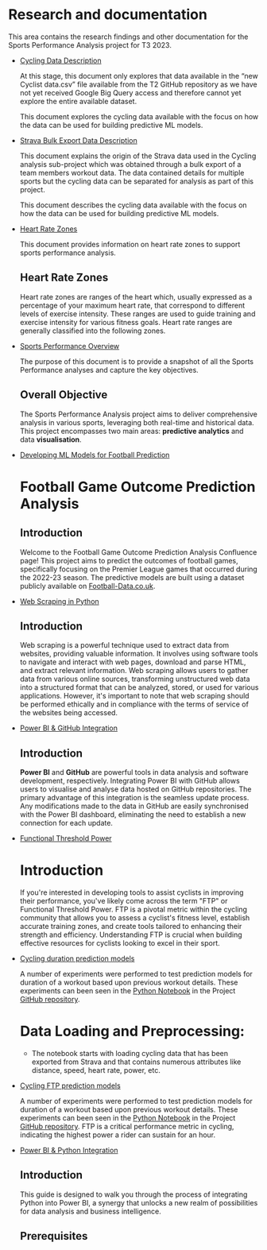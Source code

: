 # Research and documentation

This area contains the research findings and other documentation for the Sports Performance Analysis project for T3 2023.

*   [Cycling Data Description](./cycling-data-description.md)
    
    At this stage, this document only explores that data available in the “new Cyclist data.csv” file available from the T2 GitHub repository as we have not yet received Google Big Query access and therefore cannot yet explore the entire available dataset.
    
    This document explores the cycling data available with the focus on how the data can be used for building predictive ML models.
    
*   [Strava Bulk Export Data Description](./strava-bulk-export-data-description.md)
    
    This document explains the origin of the Strava data used in the Cycling analysis sub-project which was obtained through a bulk export of a team members workout data. The data contained details for multiple sports but the cycling data can be separated for analysis as part of this project.
    
    This document describes the cycling data available with the focus on how the data can be used for building predictive ML models.
    
*   [Heart Rate Zones](./heart-rate-zones.md)
    
    This document provides information on heart rate zones to support sports performance analysis.
    
    ## Heart Rate Zones
    
    Heart rate zones are ranges of the heart which, usually expressed as a percentage of your maximum heart rate, that correspond to different levels of exercise intensity. These ranges are used to guide training and exercise intensity for various fitness goals. Heart rate ranges are generally classified into the following zones.
    
*   [Sports Performance Overview](./sports-performance-overview.md)
    
    The purpose of this document is to provide a snapshot of all the Sports Performance analyses and capture the key objectives.
    
    ## Overall Objective
    
    The Sports Performance Analysis project aims to deliver comprehensive analysis in various sports, leveraging both real-time and historical data. This project encompasses two main areas: **predictive analytics** and data **visualisation**. 
    
*   [Developing ML Models for Football Prediction](./developing-ml-models-for-football-prediction.md)
    
    # Football Game Outcome Prediction Analysis
    
    ## Introduction
    
    Welcome to the Football Game Outcome Prediction Analysis Confluence page! This project aims to predict the outcomes of football games, specifically focusing on the Premier League games that occurred during the 2022-23 season. The predictive models are built using a dataset publicly available on [Football-Data.co.uk](https://www.football-data.co.uk/englandm.php).
    
*   [Web Scraping in Python](./web-scraping-in-python.md)
    
    ## Introduction
    
    Web scraping is a powerful technique used to extract data from websites, providing valuable information. It involves using software tools to navigate and interact with web pages, download and parse HTML, and extract relevant information. Web scraping allows users to gather data from various online sources, transforming unstructured web data into a structured format that can be analyzed, stored, or used for various applications. However, it's important to note that web scraping should be performed ethically and in compliance with the terms of service of the websites being accessed.
    
*   [Power BI & GitHub Integration](./power-bi-github-integration.md)
    
    ## Introduction
    
    **Power BI** and **GitHub** are powerful tools in data analysis and software development, respectively. Integrating Power BI with GitHub allows users to visualise and analyse data hosted on GitHub repositories. The primary advantage of this integration is the seamless update process. Any modifications made to the data in GitHub are easily synchronised with the Power BI dashboard, eliminating the need to establish a new connection for each update.
    
*   [Functional Threshold Power](./functional-threshold-power.md)
    
    # Introduction
    
    If you're interested in developing tools to assist cyclists in improving their performance, you've likely come across the term "FTP" or Functional Threshold Power. FTP is a pivotal metric within the cycling community that allows you to assess a cyclist's fitness level, establish accurate training zones, and create tools tailored to enhancing their strength and efficiency. Understanding FTP is crucial when building effective resources for cyclists looking to excel in their sport.
    
*   [Cycling duration prediction models](./cycling-duration-prediction-models.md)
    
    A number of experiments were performed to test prediction models for duration of a workout based upon previous workout details. These experiments can been seen in the [Python Notebook](https://github.com/redbackoperations/Projects/blob/main/Sports%20Performance%20Analysis/frontend/Cycling%20Analysis/Duration%20Prediction.ipynb) in the Project [GitHub repository](https://github.com/redbackoperations/Projects/blob/main/Sports%20Performance%20Analysis/frontend/).
    
    # **Data Loading and Preprocessing**:
    
    *   The notebook starts with loading cycling data that has been exported from Strava and that contains numerous attributes like distance, speed, heart rate, power, etc.
        
*   [Cycling FTP prediction models](./cycling-ftp-prediction-models.md)
    
    A number of experiments were performed to test prediction models for duration of a workout based upon previous workout details. These experiments can been seen in the [Python Notebook](https://github.com/redbackoperations/Projects/blob/main/Sports%20Performance%20Analysis/frontend/Cycling%20Analysis/FTP%20Prediction.ipynb) in the Project [GitHub repository](https://github.com/redbackoperations/Projects/blob/main/Sports%20Performance%20Analysis/frontend/). FTP is a critical performance metric in cycling, indicating the highest power a rider can sustain for an hour.
    
*   [Power BI & Python Integration](./power-bi-python-integration.md)
    
    ## Introduction
    
    This guide is designed to walk you through the process of integrating Python into Power BI, a synergy that unlocks a new realm of possibilities for data analysis and business intelligence.
    
    ## Prerequisites
